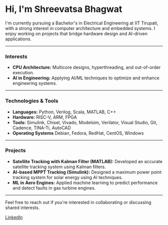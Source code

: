 # Hi, I'm Shreevatsa Bhagwat

I'm currently pursuing a Bachelor's in Electrical Engineering at IIT Tirupati, with a strong interest in computer architecture and embedded systems. I enjoy working on projects that bridge hardware design and AI-driven applications.

---

### Interests

- **CPU Architecture:** Multicore designs, hyperthreading, and out-of-order execution.
- **AI in Engineering:** Applying AI/ML techniques to optimize and enhance engineering systems.

---

### Technologies & Tools

- **Languages:** Python, Verilog, Scala, MATLAB, C++
- **Hardware:** RISC-V, ARM, FPGA
- **Tools:** Simulink, Chisel, Vivado, Modelsim, Verilator, Visual Studio, Git, Cadence, TINA-Ti, AutoCAD
- **Operating Systems** Debian, Fedora, RedHat, CentOS, Windows

---

### Projects

- **Satellite Tracking with Kalman Filter (MATLAB):** Developed an accurate satellite tracking system using Kalman filters.
- **AI-based MPPT Tracking (Simulink):** Designed a maximum power point tracking system for solar energy using AI techniques.
- **ML in Aero Engines:** Applied machine learning to predict performance and detect faults in gas turbine engines.

---


Feel free to reach out if you're interested in collaborating or discussing shared interests.


[LinkedIn](https://www.linkedin.com/in/shreevatsa-bhagwat/)  
